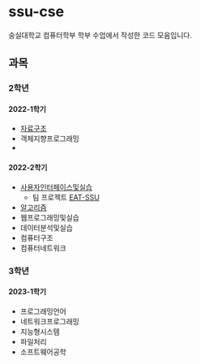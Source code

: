 # ssu-cse
숭실대학교 컴퓨터학부 학부 수업에서 작성한 코드 모음입니다.

## 과목

### 2학년
#### 2022-1학기
- [자료구조](https://github.com/HI-JIN2/DS_2022)
- 객체지향프로그래밍
- 
#### 2022-2학기
- [사용자인터페이스및실습](https://github.com/HI-JIN2/ssu-cse-UI)
  - 팀 프로젝트 [EAT-SSU](https://github.com/EAT-SSU/EAT-SSU)
- [알고리즘](https://github.com/HI-JIN2/ssu-cse-algorithm)
- 웹프로그래밍및실습
- 데이터분석및실습
- 컴퓨터구조
- 컴퓨터네트워크

### 3학년
#### 2023-1학기
- 프로그래밍언어
- 네트워크프로그래밍
- 지능형시스템
- 파일처리
- 소프트웨어공학
